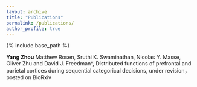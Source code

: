 ```yaml
---
layout: archive
title: "Publications"
permalink: /publications/
author_profile: true
---
```


{% include base_path %}

<!-- New style rendering if publication categories are defined -->
**Yang Zhou** Matthew Rosen, Sruthi K. Swaminathan, Nicolas Y. Masse, Oliver Zhu and David J. Freedman*, Distributed functions of prefrontal and parietal cortices during sequential categorical decisions, under revision，posted on BioRxiv


